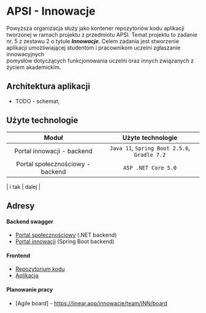 # APSI - Innowacje
Powyższa organizacja służy jako kontener repozytoriów kodu aplikacji tworzonej w ramach projektu z przedmiotu APSI. Temat projektu to zadanie nr. 5 z zestawu 2 o tytule ***Innowacje***. Celem zadania jest stworzenie	aplikacji umożliwiającej	studentom	i	pracownikom	uczelni	zgłaszanie	innowacyjnych	
pomysłów	dotyczących	funkcjonowania	uczelni	oraz	innych	związanych	z	życiem	akademickim.

## Architektura aplikacji
* TODO - schemat,

## Użyte technologie
| Moduł                                | Użyte technologie | 
| :-------------:                      |    :----:         |          
| Portal innowacji - backend           | `Java 11`, `Spring Boot 2.5.6`, `Gradle 7.2`            | 
| Portal społecznościowy - backend     | `ASP .NET Core 5.0`                               | 

| i tak                                | dalej             | 

## Adresy 
#### Backend swagger
* [Portal społecznościowy](https://apsi-backend-dotnet.azurewebsites.net/swagger/index.html) (.NET backend)
* [Portal innowacji](https://apsi-backend-java.azurewebsites.net/swagger-ui.html) (Spring Boot backend)
#### Frontend 
* [Repozytorium kodu](https://github.com/radziminski/apsi-innowacje-frontend/tree/dev)
* [Aplikacja](https://apsi-innowacje-dev.vercel.app/login)

#### Planowanie pracy
* [Agile board] - https://linear.app/innowacje/team/INN/board
